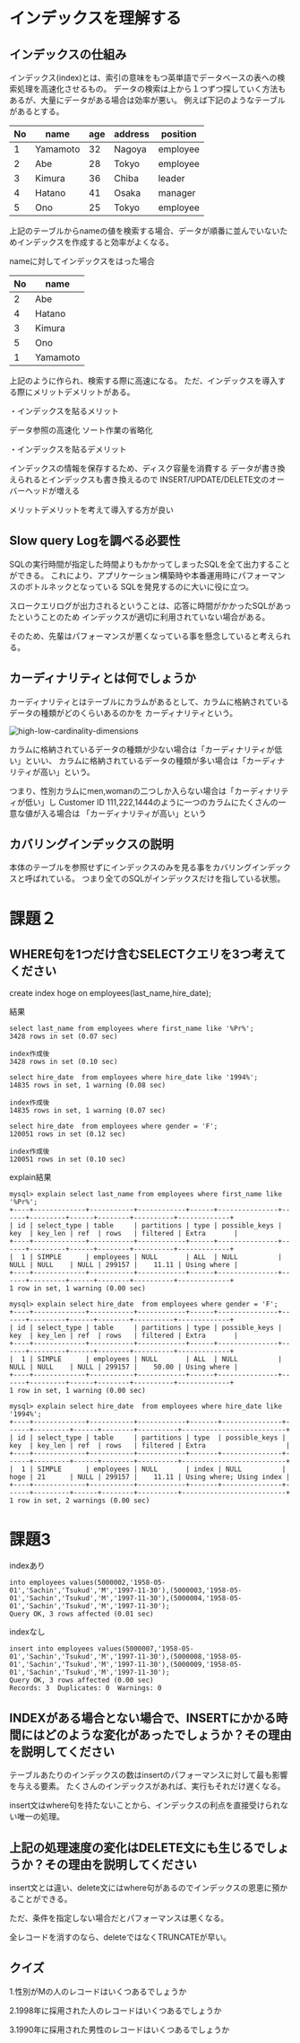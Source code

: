 # インデックスを理解する

## インデックスの仕組み

インデックス(index)とは、索引の意味をもつ英単語でデータベースの表への検索処理を高速化させるもの。
データの検索は上から１つずつ探していく方法もあるが、大量にデータがある場合は効率が悪い。
例えば下記のようなテーブルがあるとする。

|No|name|age|address|position|
|----|----|----|----|----|
|1|Yamamoto|32|Nagoya|employee|
|2|Abe|28|Tokyo|employee|
|3|Kimura|36|Chiba|leader|
|4|Hatano|41|Osaka|manager|
|5|Ono|25|Tokyo|employee|

上記のテーブルからnameの値を検索する場合、データが順番に並んでいないためインデックスを作成すると効率がよくなる。

nameに対してインデックスをはった場合

|No|name|
|----|----|
|2|Abe|28|
|4|Hatano|
|3|Kimura|
|5|Ono|25|
|1|Yamamoto|

上記のように作られ、検索する際に高速になる。
ただ、インデックスを導入する際にメリットデメリットがある。

・インデックスを貼るメリット

データ参照の高速化
ソート作業の省略化

・インデックスを貼るデメリット

インデックスの情報を保存するため、ディスク容量を消費する
データが書き換えられるとインデックスも書き換えるので
INSERT/UPDATE/DELETE文のオーバーヘッドが増える

メリットデメリットを考えて導入する方が良い

## Slow query Logを調べる必要性

SQLの実行時間が指定した時間よりもかかってしまったSQLを全て出力することができる。
これにより、アプリケーション構築時や本番運用時にパフォーマンスのボトルネックとなっている
SQLを発見するのに大いに役に立つ。

スロークエリログが出力されるということは、応答に時間がかかったSQLがあったということのため
インデックスが適切に利用されていない場合がある。

そのため、先輩はパフォーマンスが悪くなっている事を懸念していると考えられる。

## カーディナリティとは何でしょうか

カーディナリティとはテーブルにカラムがあるとして、カラムに格納されているデータの種類がどのくらいあるのかを
カーディナリティという。

![high-low-cardinality-dimensions](https://user-images.githubusercontent.com/58420905/157041272-f31b51f7-e1ad-4e3f-892f-e632dbd080f2.png)


カラムに格納されているデータの種類が少ない場合は「カーディナリティが低い」といい、
カラムに格納されているデータの種類が多い場合は「カーディナリティが高い」という。

つまり、性別カラムにmen,womanの二つしか入らない場合は「カーディナリティが低い」し
Customer ID 111,222,1444のように一つのカラムにたくさんの一意な値が入る場合は
「カーディナリティが高い」という

## カバリングインデックスの説明

本体のテーブルを参照せずにインデックスのみを見る事をカバリングインデックスと呼ばれている。
つまり全てのSQLがインデックスだけを指している状態。

# 課題２
## WHERE句を1つだけ含むSELECTクエリを3つ考えてください
create index hoge on employees(last_name,hire_date);

結果

```
select last_name from employees where first_name like '%Pr%';
3428 rows in set (0.07 sec)

index作成後
3428 rows in set (0.10 sec)
```

```
select hire_date  from employees where hire_date like '1994%';
14835 rows in set, 1 warning (0.08 sec)

index作成後
14835 rows in set, 1 warning (0.07 sec)
```

```
select hire_date  from employees where gender = 'F';
120051 rows in set (0.12 sec)

index作成後
120051 rows in set (0.10 sec)
```

explain結果

```
mysql> explain select last_name from employees where first_name like '%Pr%';
+----+-------------+-----------+------------+------+---------------+------+---------+------+--------+----------+-------------+
| id | select_type | table     | partitions | type | possible_keys | key  | key_len | ref  | rows   | filtered | Extra       |
+----+-------------+-----------+------------+------+---------------+------+---------+------+--------+----------+-------------+
|  1 | SIMPLE      | employees | NULL       | ALL  | NULL          | NULL | NULL    | NULL | 299157 |    11.11 | Using where |
+----+-------------+-----------+------------+------+---------------+------+---------+------+--------+----------+-------------+
1 row in set, 1 warning (0.00 sec)
```

```
mysql> explain select hire_date  from employees where gender = 'F';
+----+-------------+-----------+------------+------+---------------+------+---------+------+--------+----------+-------------+
| id | select_type | table     | partitions | type | possible_keys | key  | key_len | ref  | rows   | filtered | Extra       |
+----+-------------+-----------+------------+------+---------------+------+---------+------+--------+----------+-------------+
|  1 | SIMPLE      | employees | NULL       | ALL  | NULL          | NULL | NULL    | NULL | 299157 |    50.00 | Using where |
+----+-------------+-----------+------------+------+---------------+------+---------+------+--------+----------+-------------+
1 row in set, 1 warning (0.00 sec)
```

```
mysql> explain select hire_date  from employees where hire_date like '1994%';
+----+-------------+-----------+------------+-------+---------------+------+---------+------+--------+----------+--------------------------+
| id | select_type | table     | partitions | type  | possible_keys | key  | key_len | ref  | rows   | filtered | Extra                    |
+----+-------------+-----------+------------+-------+---------------+------+---------+------+--------+----------+--------------------------+
|  1 | SIMPLE      | employees | NULL       | index | NULL          | hoge | 21      | NULL | 299157 |    11.11 | Using where; Using index |
+----+-------------+-----------+------------+-------+---------------+------+---------+------+--------+----------+--------------------------+
1 row in set, 2 warnings (0.00 sec)
```

# 課題3

indexあり

```
into employees values(5000002,'1958-05-01','Sachin','Tsukud','M','1997-11-30'),(5000003,'1958-05-01','Sachin','Tsukud','M','1997-11-30'),(5000004,'1958-05-01','Sachin','Tsukud','M','1997-11-30');
Query OK, 3 rows affected (0.01 sec)
```

indexなし

```
insert into employees values(5000007,'1958-05-01','Sachin','Tsukud','M','1997-11-30'),(5000008,'1958-05-01','Sachin','Tsukud','M','1997-11-30'),(5000009,'1958-05-01','Sachin','Tsukud','M','1997-11-30');
Query OK, 3 rows affected (0.00 sec)
Records: 3  Duplicates: 0  Warnings: 0
```

## INDEXがある場合とない場合で、INSERTにかかる時間にはどのような変化があったでしょうか？その理由を説明してください

テーブルあたりのインデックスの数はinsertのパフォーマンスに対して最も影響を与える要素。
たくさんのインデックスがあれば、実行もそれだけ遅くなる。

insert文はwhere句を持たないことから、インデックスの利点を直接受けられない唯一の処理。
## 上記の処理速度の変化はDELETE文にも生じるでしょうか？その理由を説明してください

insert文とは違い、delete文にはwhere句があるのでインデックスの恩恵に預かることができる。

ただ、条件を指定しない場合だとパフォーマンスは悪くなる。

全レコードを消すのなら、deleteではなくTRUNCATEが早い。

## クイズ

1.性別がMの人のレコードはいくつあるでしょうか

2.1998年に採用された人のレコードはいくつあるでしょうか

3.1990年に採用された男性のレコードはいくつあるでしょうか